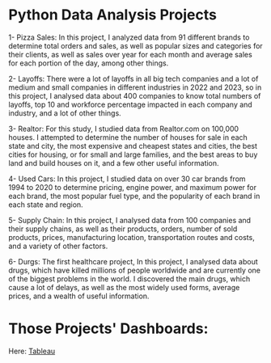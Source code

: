 # Python Data Analysis Projects
1- Pizza Sales: In this project, I analyzed data from 91 different brands to determine total orders and sales, as well as popular sizes and categories for their clients, as well as sales over year for each month and average sales for each portion of the day, among other things. 
<br />

2- Layoffs: There were a lot of layoffs in all big tech companies and a lot of medium and small companies in different industries in 2022 and 2023, so in this project, I analysed data about 400 companies to know total numbers of layoffs, top 10 and workforce percentage impacted in each company and industry, and a lot of other things.
<br />

3- Realtor: For this study, I studied data from Realtor.com on 100,000 houses. I attempted to determine the number of houses for sale in each state and city, the most expensive and cheapest states and cities, the best cities for housing, or for small and large families, and the best areas to buy land and build houses on it, and a few other useful information.
<br />

4- Used Cars: In this project, I studied data on over 30 car brands from 1994 to 2020 to determine pricing, engine power, and maximum power for each brand, the most popular fuel type, and the popularity of each brand in each state and region.
<br />

5- Supply Chain: In this project, I analysed data from 100 companies and their supply chains, as well as their products, orders, number of sold products, prices, manufacturing location, transportation routes and costs, and a variety of other factors. 
<br />

6- Durgs: The first healthcare project, In this project, I analysed data about drugs, which have killed millions of people worldwide and are currently one of the biggest problems in the world. I discovered the main drugs, which cause a lot of delays, as well as the most widely used forms, average prices, and a wealth of useful information. 
<br />

# Those Projects' Dashboards: 
Here: [Tableau](https://public.tableau.com/app/profile/yasser.alansary#!/)

